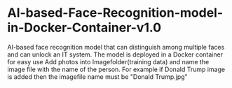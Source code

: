 # AI-based-Face-Recognition-model-in-Docker-Container-v1.0
 AI-based face recognition model that can distinguish among multiple faces and can unlock an IT system. The model is deployed in a Docker container for easy use
 Add photos into Imagefolder(training data) and name the image file with the name of the person. For example if Donald Trump image is added then the imagefile name must be "Donald Trump.jpg"
